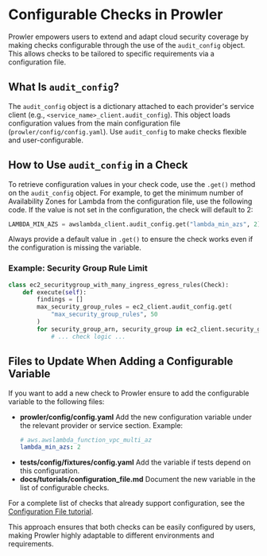 # Configurable Checks in Prowler

Prowler empowers users to extend and adapt cloud security coverage by making checks configurable through the use of the `audit_config` object. This allows checks to be tailored to specific requirements via a configuration file.

## What Is `audit_config`?

The `audit_config` object is a dictionary attached to each provider's service client (e.g., `<service_name>_client.audit_config`). This object loads configuration values from the main configuration file (`prowler/config/config.yaml`). Use `audit_config` to make checks flexible and user-configurable.

## How to Use `audit_config` in a Check

To retrieve configuration values in your check code, use the `.get()` method on the `audit_config` object. For example, to get the minimum number of Availability Zones for Lambda from the configuration file, use the following code. If the value is not set in the configuration, the check will default to 2:

```python
LAMBDA_MIN_AZS = awslambda_client.audit_config.get("lambda_min_azs", 2)
```

Always provide a default value in `.get()` to ensure the check works even if the configuration is missing the variable.

### Example: Security Group Rule Limit

```python title="ec2_securitygroup_with_many_ingress_egress_rules.py"
class ec2_securitygroup_with_many_ingress_egress_rules(Check):
    def execute(self):
        findings = []
        max_security_group_rules = ec2_client.audit_config.get(
            "max_security_group_rules", 50
        )
        for security_group_arn, security_group in ec2_client.security_groups.items():
            # ... check logic ...
```

## Files to Update When Adding a Configurable Variable

If you want to add a new check to Prowler ensure to add the configurable variable to the following files:

- **prowler/config/config.yaml**
  Add the new configuration variable under the relevant provider or service section.
  Example:
  ```yaml
  # aws.awslambda_function_vpc_multi_az
  lambda_min_azs: 2
  ```
- **tests/config/fixtures/config.yaml**
  Add the variable if tests depend on this configuration.
- **docs/tutorials/configuration_file.md**
  Document the new variable in the list of configurable checks.

For a complete list of checks that already support configuration, see the [Configuration File tutorial](../tutorials/configuration_file.md).

This approach ensures that both checks can be easily configured by users, making Prowler highly adaptable to different environments and requirements.
